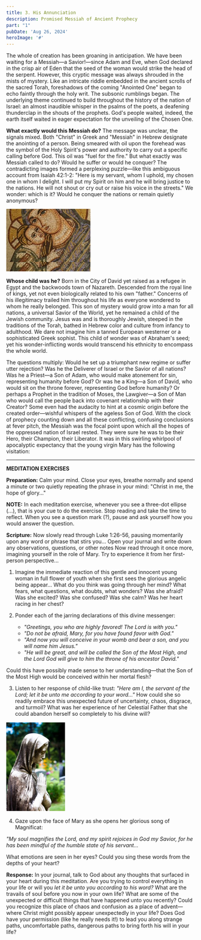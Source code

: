 ```yaml
---
title: 3. His Annunciation
description: Promised Messiah of Ancient Prophecy
part: "1"
pubDate: 'Aug 26, 2024'
heroImage: '#'
---
```


The whole of creation has been groaning in anticipation. We have been waiting for a Messiah—a Savior!—since Adam and Eve, when God declared in the crisp air of Eden that the seed of the woman would strike the head of the serpent. However, this cryptic message was always shrouded in the mists of mystery. Like an intricate riddle embedded in the ancient scrolls of the sacred Torah, foreshadows of the coming "Anointed One" began to echo faintly through the holy writ. The subsonic rumblings began. The underlying theme continued to build throughout the history of the nation of Israel: an almost inaudible whisper in the psalms of the poets, a deafening thunderclap in the shouts of the prophets. God's people waited, indeed, the earth itself waited in eager expectation for the unveiling of the Chosen One.

**What exactly would this Messiah do?** The message was unclear, the signals mixed. Both "Christ" in Greek and "Messiah" in Hebrew designate the anointing of a person. Being smeared with oil upon the forehead was the symbol of the Holy Spirit's power and authority to carry out a specific calling before God. This oil was "fuel for the fire." But what exactly was Messiah called to do? Would he suffer or would he conquer? The contradicting images formed a perplexing puzzle—like this ambiguous account from Isaiah 42:1-2: "Here is my servant, whom I uphold, my chosen one in whom I delight. I will put my Spirit on him and he will bring justice to the nations. He will not shout or cry out or raise his voice in the streets." We wonder: which is it? Would he conquer the nations or remain quietly anonymous?

![Image of Mary and Jesus](../../assets/3/annunciation.jpg)

**Whose child was he?** Born in the City of David yet raised as a refugee in Egypt and the backwoods town of Nazareth. Descended from the royal line of kings, yet not even biologically related to his own "father." Concerns of his illegitimacy trailed him throughout his life as everyone 
wondered to whom he really belonged. This son of mystery would grow into a man for all nations, a universal Savior of the World, yet he remained a child of the Jewish community. Jesus was and is thoroughly Jewish, steeped in the traditions of the Torah, bathed in Hebrew color and culture from infancy to adulthood. We dare not imagine him a tanned European westerner or a sophisticated Greek sophist. This child of wonder was of Abraham's seed; yet his wonder-inflicting words would transcend his ethnicity to encompass the whole world.

The questions multiply: Would he set up a triumphant new regime or suffer utter rejection? Was he the Deliverer of Israel or the Savior of all nations? Was he a Priest—a Son of Adam, who would make atonement for sin, representing humanity before God? Or was he a King—a Son of David, who would sit on the throne forever, representing God before humanity? Or perhaps a Prophet in the tradition of Moses, the Lawgiver—a Son of Man who would call the people back into covenant relationship with their Creator? Some even had the audacity to hint at a cosmic origin before the created order—wishful whispers of the ageless Son of God. With the clock of prophecy counting down and all these conflicting, confusing conclusions at fever pitch, the Messiah was the focal point upon which all the hopes of the oppressed nation of Israel rested. They were sure he was to be their Hero, their Champion, their Liberator. It was in this swirling whirlpool of apocalyptic expectancy that the young virgin Mary has the following visitation:

---
**MEDITATION EXERCISES**

**Preparation:** Calm your mind. Close your eyes, breathe normally and spend a minute or two quietly repeating the phrase in your mind: "Christ in me, the hope of glory..."

**NOTE:** In each meditation exercise, whenever you see a three-dot ellipse (...), that is your cue to do the exercise. Stop reading and take the time to reflect. When you see a question mark (?), pause and ask yourself how you would answer the question.

**Scripture:** Now slowly read through Luke 1:26-56, pausing momentarily upon any word or phrase that stirs you... Open your journal and write down any observations, questions, or other notes Now read through it once more, imagining yourself in the role of Mary. Try to experience it from her first-person perspective...

1. Imagine the immediate reaction of this gentle and innocent young woman in full flower of youth when she first sees the glorious angelic being appear... What do you think was going through her mind? What fears, what questions, what doubts, what wonders? Was she afraid? Was she excited? Was she confused? Was she calm? Was her heart racing in her chest?

2. Ponder each of the jarring declarations of this divine messenger:
   * *"Greetings, you who are highly favored! The Lord is with you."*
   * *"Do not be afraid, Mary, for you have found favor with God."*
   * *"And now you will conceive in your womb and bear a son, and you will name him Jesus."*
   * *"He will be great, and will be called the Son of the Most High, and the Lord God will give to him the throne of his ancestor David."*

Could this have possibly made sense to her understanding—that the Son of the Most High would be conceived within her mortal flesh?

3. Listen to her response of child-like trust: *"Here am I, the servant of the Lord; let it be unto me according to your word..."* How could she so readily embrace this unexpected future of uncertainty, chaos, disgrace, and turmoil? What was her experience of her Celestial Father that she could abandon herself so completely to his divine will?

![Image of mary](../../assets/3/mary_annunciation.png)

4. Gaze upon the face of Mary as she opens her glorious song of Magnificat: 

*"My soul magnifies the Lord, and my spirit rejoices in God my Savior, for he has been mindful of the humble state of his servant...* 

What emotions are seen in her eyes? Could you sing these words from the depths of your heart?

**Response:** In your journal, talk to God about any thoughts that surfaced in your heart during this meditation. Are you trying to control everything in your life or will you *let it be unto you according to his word?* What are the travails of soul before you now in your own life? What are some of the unexpected or difficult things that have happened unto you recently? Could you recognize this place of chaos and confusion as a place of advent—where Christ might possibly appear unexpectedly in your life? Does God have your permission (like he really needs it!) to lead you along strange paths, uncomfortable paths, dangerous paths to bring forth his will in your life?
